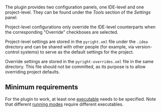The plugin provides two configuration panels,
one IDE-level and one project-level.
They can be found under the <i>Tools</i> section of the <i>Settings</i> panel.

Project-level configurations only override the IDE-level counterparts
when the corresponding "Override" checkboxes are selected.

Project-level settings are stored in the `pyright.xml` file
under the `.idea` directory and can be shared with other people 
(for example, via version-control systems)
to serve as the default settings for the project.

Override settings are stored in the `pyright-overrides.xml` file
in the same directory. This file should not be committed,
as its purpose is to allow overriding project defaults.


## Minimum requirements

For the plugin to work, at least one [executable][1] needs to be specified.
Note that different [running modes][2] require different executables.


  [1]: executables.md
  [2]: running-modes.md

